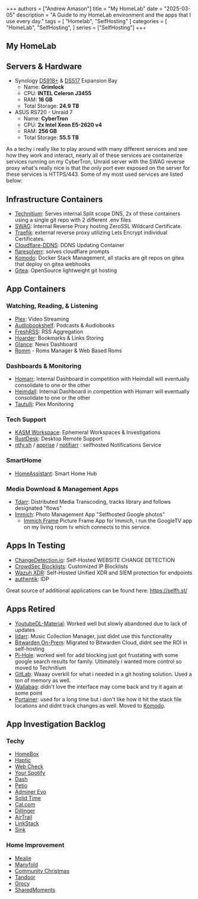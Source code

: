 +++
authors = ["Andrew Amason"]
title = "My HomeLab"
date = "2025-03-05"
description = "A Guide to my HomeLab environment and the apps that I use every day."
tags = [
    "Homelab",
    "SelfHosting"
]
categories = [
    "HomeLab",
    "SelfHosting",
]
series = ["SelfHosting"]
+++

## My HomeLab

## Servers & Hardware

- Synology [DS918+](https://global.download.synology.com/download/Document/Hardware/DataSheet/DiskStation/18-year/DS918+/enu/Synology_DS918_Plus_Data_Sheet_enu.pdf) & [DS517](https://www.synology.com/en-us/products/DX517#features) Expansion Bay
  - Name: **Grimlock**
  - CPU: **INTEL Celeron J3455**
  - RAM: **16 GB**
  - Total Storage: **24.9 TB**
- ASUS RS720 - Unraid 7
  - Name: **CyberTron**
  - CPU: **2x Intel Xeon E5-2620 v4**
  - RAM: **256 GB**
  - Total Storage: **55.5 TB**

As a techy i really like to play around with many different services and see how they work and interact, nearly all of these services are containerize services running on my CyberTron, Unraid server with the SWAG reverse proxy what's really nice is that the only port ever exposed on the server for these services is HTTPS/443. Some of my most used services are listed below:

## Infrastructure Containers

- [Technitium](https://technitium.com/dns/): Serves internal Split scope DNS, 2x of these containers using a single git repo with 2 different .env files
- [SWAG](https://docs.linuxserver.io/general/swag/): Internal Reverse Proxy hosting ZeroSSL Wildcard Certificate.
- [Traefik](https://traefik.io/traefik/): external reverse proxy utilizing Lets Encrypt individual Certificates.
- [Cloudflare-DDNS](https://hub.docker.com/r/oznu/cloudflare-ddns/): DDNS Updating Container
- [flaresolverr](https://github.com/FlareSolverr/FlareSolverr): solves cloudflare prompts
- [Komodo](https://komo.do/): Docker Stack Management, all stacks are git repos on gitea that deploy on gitea webhooks
- [Gitea](https://about.gitea.com/): OpenSource lightweight git hosting

## App Containers

### Watching, Reading, & Listening

- [Plex](https://www.plex.tv/): Video Streaming
- [Audiobookshelf](https://www.audiobookshelf.org/): Podcasts & Audiobooks
- [FreshRSS](https://freshrss.org/): RSS Aggregation
- [Hoarder](https://hoarder.app/): Bookmarks & Links Storing
- [Glance](https://github.com/glanceapp/glance): News Dashboard
- [Romm](https://romm.app/?ref=selfh.st) - Roms Manager & Web Based Roms

### Dashboards & Monitoring

- [Homarr](https://homarr.dev/): Internal Dashboard in competition with Heimdall will eventually consolidate to one or the other
- [Heimdall](https://heimdall.site/): Internal Dashboard in competition with Homarr will eventually consolidate to one or the other
- [Tautulli](https://tautulli.com/): Plex Monitoring

### Tech Support

- [KASM Workspace](https://kasmweb.com/): Ephemeral Workspaces & Investigations
- [RustDesk](https://rustdesk.com/): Desktop Remote Support
- [ntfy.sh](https://ntfy.sh/) / [apprise](https://hub.docker.com/r/caronc/apprise) / [notifiarr](https://notifiarr.com/?ref=selfh.st) : selfhosted Notifications Service

### SmartHome

- [HomeAssistant](https://www.home-assistant.io/): Smart Home Hub
  
### Media Download & Management Apps

- [Tdarr](https://home.tdarr.io/): Distributed Media Transcoding, tracks library and follows designated "flows"
- [Immich](https://immich.app): Photo Management App "Selfhosted Google photos"
  - [Immich Frame](https://github.com/immichFrame/ImmichFrame) Picture Frame App for Immich, i run the GoogleTV app on my living room tv which connects to this service.
  
## Apps In Testing

- [ChangeDetection.io](https://changedetection.io): Self-Hosted WEBSITE CHANGE DETECTION
- [CrowdSec Blocklists](https://www.crowdsec.net/): Customized IP Blocklists
- [Wazuh XDR](https://wazuh.com/): Self-Hosted Unified XDR and SIEM protection for endpoints
- [authentik](https://goauthentik.io/): IDP

Great source of additional applications can be found here: <https://selfh.st/>

## Apps Retired

- [YoutubeDL-Material](https://hub.docker.com/r/tzahi12345/youtubedl-material): Worked well but slowly abandoned due to lack of updates
- [lidarr](https://lidarr.audio): Music Collection Manager, just didnt use this functionality
- [Bitwarden On-Prem](https://bitwarden.com/help/install-on-premise-linux/): Migrated to Bitwarden Cloud, didnt see the ROI in self-hosting
- [Pi-Hole](https://pi-hole.net): worked well for add blocking just got frustating with some google search results for family. Ultimately i wanted more control so moved to Technitium
- [GitLab](https://about.gitlab.com/platform/): Waaay overkill for what i needed in a git hosting solution. Used a ton of memory as well.
- [Wallabag](https://wallabag.org/): didn't love the interface may come back and try it again at some point
- [Portainer](https://portainer.io): used for a long time but i don't like how it hit the stack file locations and didnt track changes as well. Moved to [Komodo](https://komo.do/).
  
## App Investigation Backlog

### Techy

- [HomeBox](https://homebox.software/en/?ref=selfh.st)
- [Haptic](https://www.haptic.md/?ref=selfh.st)
- [Web Check](https://web-check.xyz/?ref=selfh.st)
- [Your Spotify](https://github.com/Yooooomi/your_spotify?ref=selfh.st)
- [Dash](https://getdashdot.com/?ref=selfh.st)
- [Petio](https://petio.tv/?ref=selfh.st)
- [Adminer Evo](https://docs.adminerevo.org/?ref=selfh.st)
- [Solid Time](https://www.solidtime.io/?ref=selfh.st)
- [Cal.com](https://cal.com/?ref=selfh.st)
- [Dillinger](https://dillinger.io/)
- [AirTrail](https://airtrail.johan.ohly.dk/docs/overview/introduction)
- [LinkStack](https://linkstack.org/?ref=selfh.st)
- [Sink](https://sink.cool/?ref=selfh.st)

### Home Improvement

- [Mealie](https://docs.mealie.io/?ref=selfh.st)
- [Manyfold](https://manyfold.app/?ref=selfh.st)
- [Community Christmas](https://github.com/Wingysam/Christmas-Community?ref=selfh.st)
- [Tandoor](https://docs.tandoor.dev/?ref=selfh.st)
- [Grocy](https://grocy.info/?ref=selfh.st)
- [SharedMoments](https://github.com/tech-kev/SharedMoments?ref=selfh.st)

